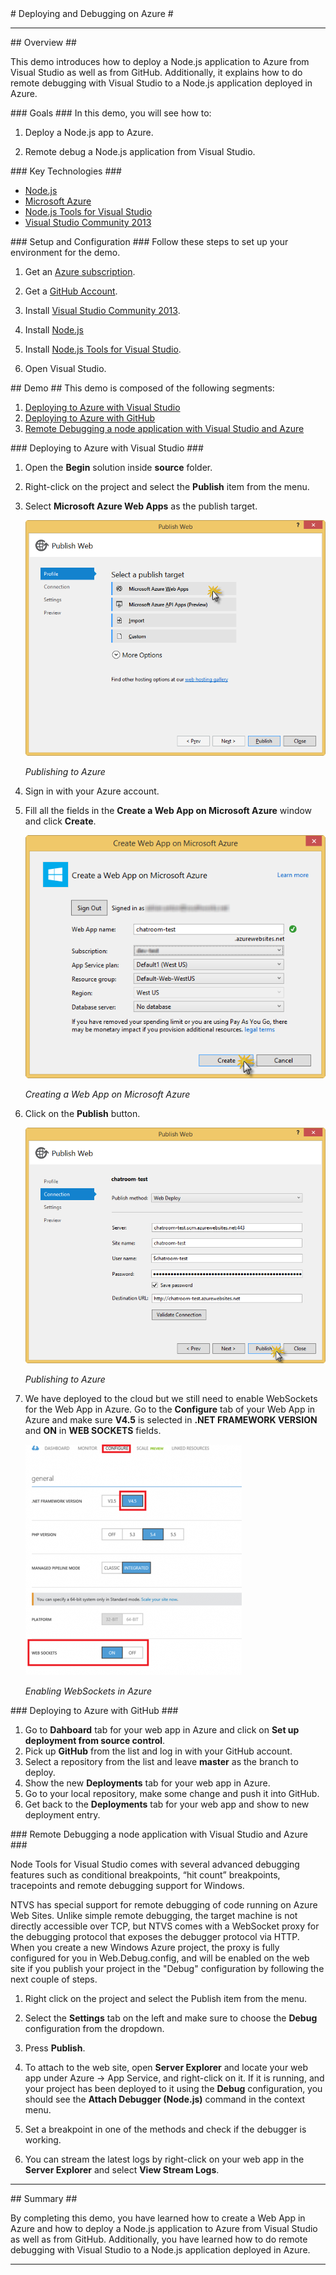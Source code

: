﻿<a name="title" />
# Deploying and Debugging on Azure #

---
<a name="Overview" />
## Overview ##

This demo introduces how to deploy a Node.js application to Azure from Visual Studio as well as from GitHub. Additionally, it explains how to do remote debugging with Visual Studio to a Node.js application deployed in Azure.

<a id="goals" />
### Goals ###
In this demo, you will see how to:

1. Deploy a Node.js app to Azure.

1. Remote debug a Node.js application from Visual Studio.

<a name="technologies" />
### Key Technologies ###

- [Node.js][1]
- [Microsoft Azure][2]
- [Node.js Tools for Visual Studio][3]
- [Visual Studio Community 2013][4]

[1]: https://nodejs.org/
[2]: http://azure.microsoft.com/
[3]: https://www.visualstudio.com/en-us/features/node-js-vs.aspx
[4]: https://www.visualstudio.com/en-us/features/node-js-vs.aspx

<a name="Setup" />
### Setup and Configuration ###
Follow these steps to set up your environment for the demo.

1. Get an [Azure subscription](https://azure.microsoft.com/en-us/pricing/free-trial/).
1. Get a [GitHub Account](https://help.github.com/articles/signing-up-for-a-new-github-account/).
1. Install [Visual Studio Community 2013](https://go.microsoft.com/fwlink/?LinkId=517284).

1. Install [Node.js](https://nodejs.org/download/)
1. Install [Node.js Tools for Visual Studio](http://aka.ms/getntvs).
1. Open Visual Studio.

<a name="Demo" />
## Demo ##
This demo is composed of the following segments:

1. [Deploying to Azure with Visual Studio](#segment1)
1. [Deploying to Azure with GitHub](#segment2)
1. [Remote Debugging a node application with Visual Studio and Azure](#segment3)

<a name="segment1" />
### Deploying to Azure with Visual Studio ###

1. Open the **Begin** solution inside **source** folder.
1. Right-click on the project and select the **Publish** item from the menu.
1. Select **Microsoft Azure Web Apps** as the publish target.

	![Deploying to Azure](images/deploy-to-azure.png?raw=true "Deploying to Azure")

	_Publishing to Azure_

1. Sign in with your Azure account.
1. Fill all the fields in the **Create a Web App on Microsoft Azure** window and click **Create**.

	![New Web App window](images/create-web-app-form.png?raw=true "New Web App window")

	_Creating a Web App on Microsoft Azure_

1. Click on the **Publish** button.

	![Publish window](images/publish.png?raw=true "Publish window")

	_Publishing to Azure_

1. We have deployed to the cloud but we still need to enable WebSockets for the Web App in Azure. Go to the **Configure** tab of your Web App in Azure and make sure **V4.5** is selected in **.NET FRAMEWORK VERSION** and **ON** in **WEB SOCKETS** fields.

	![Enabling WebSockets in Azure](images/enabling-websockets-in-azure.png?raw=true "Enabling WebSockets in Azure")

	_Enabling WebSockets in Azure_

<a name="segment2" />
### Deploying to Azure with GitHub ###

1. Go to **Dahboard** tab for your web app in Azure and click on **Set up deployment from source control**.
1. Pick up **GitHub** from the list and log in with your GitHub account. 
1. Select a repository from the list and leave **master** as the branch to deploy.
1. Show the new **Deployments** tab for your web app in Azure.
1. Go to your local repository, make some change and push it into GitHub.
1. Get back to the **Deployments** tab for your web app and show to new deployment entry.

<a name="segment3" />
### Remote Debugging a node application with Visual Studio and Azure ###

Node Tools for Visual Studio comes with several advanced debugging features such as conditional breakpoints, “hit count” breakpoints, tracepoints and remote debugging support for Windows.

NTVS has special support for remote debugging of code running on Azure Web Sites. Unlike simple remote debugging, the target machine is not directly accessible over TCP, but NTVS comes with a WebSocket proxy for the debugging protocol that exposes the debugger protocol via HTTP. When you create a new Windows Azure project, the proxy is fully configured for you in Web.Debug.config, and will be enabled on the web site if you publish your project in the "Debug" configuration by following the next couple of steps.

1. Right click on the project and select the Publish item from the menu.
1. Select the **Settings** tab on the left and make sure to choose the **Debug** configuration from the dropdown.
1. Press **Publish**.
1. To attach to the web site, open **Server Explorer** and locate your web app under Azure → App Service, and right-click on it. If it is running, and your project has been deployed to it using the **Debug** configuration, you should see the **Attach Debugger (Node.js)** command in the context menu.

1. Set a breakpoint in one of the methods and check if the debugger is working.
1. You can stream the latest logs by right-click on your web app in the **Server Explorer** and select **View Stream Logs**.

---

<a name="summary" />
## Summary ##

By completing this demo, you have learned how to create a Web App in Azure and how to deploy a Node.js application to Azure from Visual Studio as well as from GitHub. Additionally, you have learned how to do remote debugging with Visual Studio to a Node.js application deployed in Azure.

---
